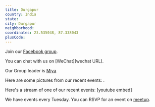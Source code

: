 ```yaml
---
title: Durgapur
country: India
state: 
city: Durgapur
neighborhood: 
coordinates: 23.535048, 87.338043
plusCode:
---
```

Join our [Facebook group](https://www.facebook.com/groups/free.code.camp.durgapur).

You can chat with us on [WeChat](wechat URL).

Our Group leader is [Miya](freecodecamp.org/miya)

Here are some pictures from our recent events:
![]().

Here's a stream of one of our recent events:
[youtube embed]

We have events every Tuesday. You can RSVP for an event on [meetup](meetupurl).
